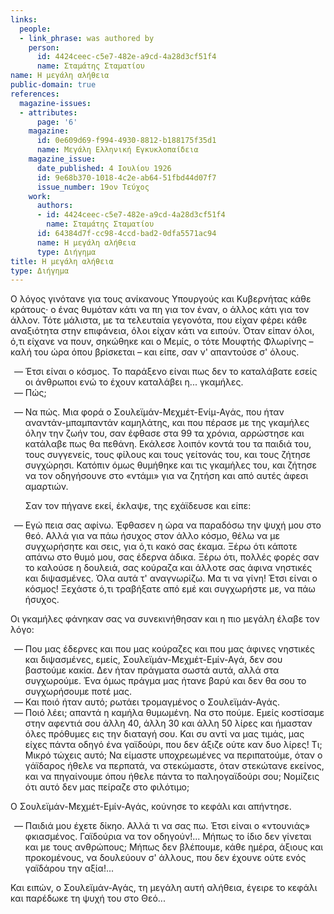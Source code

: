 ```yaml
---
links:
  people:
  - link_phrase: was authored by
    person:
      id: 4424ceec-c5e7-482e-a9cd-4a28d3cf51f4
      name: Σταμάτης Σταματίου
name: Η μεγάλη αλήθεια
public-domain: true
references:
  magazine-issues:
  - attributes:
      page: '6'
    magazine:
      id: 0e609d69-f994-4930-8812-b188175f35d1
      name: Μεγάλη Ελληνική Εγκυκλοπαίδεια
    magazine_issue:
      date_published: 4 Ιουλίου 1926
      id: 9e68b370-1018-4c2e-ab64-51fbd44d07f7
      issue_number: 19ον Τεύχος
    work:
      authors:
      - id: 4424ceec-c5e7-482e-a9cd-4a28d3cf51f4
        name: Σταμάτης Σταματίου
      id: 64384d7f-cc98-4ccd-bad2-0dfa5571ac94
      name: Η μεγάλη αλήθεια
      type: Διήγημα
title: Η μεγάλη αλήθεια
type: Διήγημα
---
```


<main class="content" itemprop="text">
<p>Ο λόγος γινότανε για τους ανίκανους Υπουργούς και Κυβερνήτας κάθε κράτους· ο ένας θυμόταν κάτι να πη για τον έναν, ο
άλλος κάτι για τον άλλον. Τότε μάλιστα, με τα τελευταία γεγονότα, που είχαν φέρει κάθε αναξιότητα στην επιφάνεια, όλοι
είχαν κάτι να ειπούν. Όταν είπαν όλοι, ό,τι είχανε να πουν, σηκώθηκε και ο Μεμίς, ο τότε Μουφτής Φλωρίνης &ndash; καλή
του ώρα όπου βρίσκεται &ndash; και είπε, σαν ν' απαντούσε σ' όλους.</p>

<ol style="list-style-type: '&mdash; '">
  <li>
    Έτσι είναι ο κόσμος. Το παράξενο είναι πως δεν το καταλάβατε εσείς οι άνθρωποι ενώ το έχουν καταλάβει η... γκαμήλες.
  </li>
  <li>Πώς;</li>
  <li>
    <p>
      Να πώς. Μια φορά ο Σουλεϊμάν-Μεχμέτ-Ενίμ-Αγάς, που ήταν αναντάν-μπαμπαντάν καμηλάτης, και που πέρασε με της
      γκαμήλες όλην την ζωήν του, σαν έφθασε στα 99 τα χρόνια, αρρώστησε και κατάλαβε πως θα πεθάνη. Εκάλεσε λοιπόν
      κοντά του τα παιδιά του, τους συγγενείς, τους φίλους και τους γείτονάς του, και τους ζήτησε συγχώρησι. Κατόπιν
      όμως θυμήθηκε και τις γκαμήλες του, και ζήτησε να τον οδηγήσουνε στο «ντάμι» για να ζητήση και από αυτές άφεσι
      αμαρτιών.
    </p>
    <p>Σαν τον πήγανε εκεί, έκλαψε, της εχάϊδευσε και είπε:</p>
  </li>
  <li>
    Εγώ πεια σας αφίνω. Έφθασεν η ώρα να παραδόσω την ψυχή μου στο θεό. Αλλά για να πάω ήσυχος στον άλλο κόσμο, θέλω να
    με συγχωρήσητε και σεις, για ό,τι κακό σας έκαμα. Ξέρω ότι κάποτε απάνω στο θυμό μου, σας έδερνα άδικα. Ξέρω ότι,
    πολλές φορές σαν το καλούσε η δουλειά, σας κούραζα και άλλοτε σας άφινα νηστικές και διψασμένες. Όλα αυτά τ'
    αναγνωρίζω. Μα τι να γίνη! Έτσι είναι ο κόσμος! Ξεχάστε ό,τι τραβήξατε από εμέ και συγχωρήστε με, να πάω ήσυχος.
  </li>
</ol>

<p>Οι γκαμήλες φάνηκαν σας να συνεκινήθησαν και η πιο μεγάλη έλαβε τον λόγο:</p>

<ol style="list-style-type: '&mdash; '">
  <li>
    Που μας έδερνες και που μας κούραζες και που μας άφινες νηστικές και διψασμένες, εμείς, Σουλεϊμάν-Μεχμέτ-Εμίν-Αγά,
    δεν σου βαστούμε κακία. Δεν ήταν πράγματα σωστά αυτά, αλλά στα συγχωρούμε. Ένα όμως πράγμα μας ήτανε βαρύ και δεν θα
    σου το συγχωρήσουμε ποτέ μας.
  </li>
  <li>Και ποιό ήταν αυτό; ρωτάει τρομαγμένος ο Σουλεϊμάν-Αγάς.</li>
  <li>
    Ποιό λέει; απαντά η καμήλα θυμωμένη. Να στο πούμε. Εμείς κοστίσαμε στην αφεντιά σου άλλη 40, άλλη 30 και άλλη 50
    λίρες και ήμασταν όλες πρόθυμες εις την διαταγή σου. Και συ αντί να μας τιμάς, μας είχες πάντα οδηγό ένα γαϊδούρι,
    που δεν άξιζε ούτε καν δυο λίρες! Τι; Μικρό τώχεις αυτό; Να είμαστε υποχρεωμένες να περιπατούμε, όταν ο γάϊδαρος
    ήθελε να περπατά, να στεκώμαστε, όταν στεκώτανε εκείνος, και να πηγαίνουμε όπου ήθελε πάντα το παληογαϊδούρι σου;
    Νομίζεις ότι αυτό δεν μας πείραζε στο φιλότιμο;
  </li>
</ol>

<p>Ο Σουλεϊμάν-Μεχμέτ-Εμίν-Αγάς, κούνησε το κεφάλι και απήντησε.</p>

<ol style="list-style-type: '&mdash; '">
  <li>
    Παιδιά μου έχετε δίκηο. Αλλά τι να σας πω. Έτσι είναι ο «ντουνιάς» φκιασμένος. Γαϊδούρια να τον οδηγούν!... Μήπως το
    ίδιο δεν γίνεται και με τους ανθρώπους; Μήπως δεν βλέπουμε, κάθε ημέρα, άξιους και προκομένους, να δουλεύουν σ'
    άλλους, που δεν έχουνε ούτε ενός γαϊδάρου την αξία!...
  </li>
</ol>

<p>Και ειπών, ο Σουλεϊμάν-Αγάς, τη μεγάλη αυτή αλήθεια, έγειρε το κεφάλι και παρέδωκε τη ψυχή του στο Θεό...</p>
</main>
